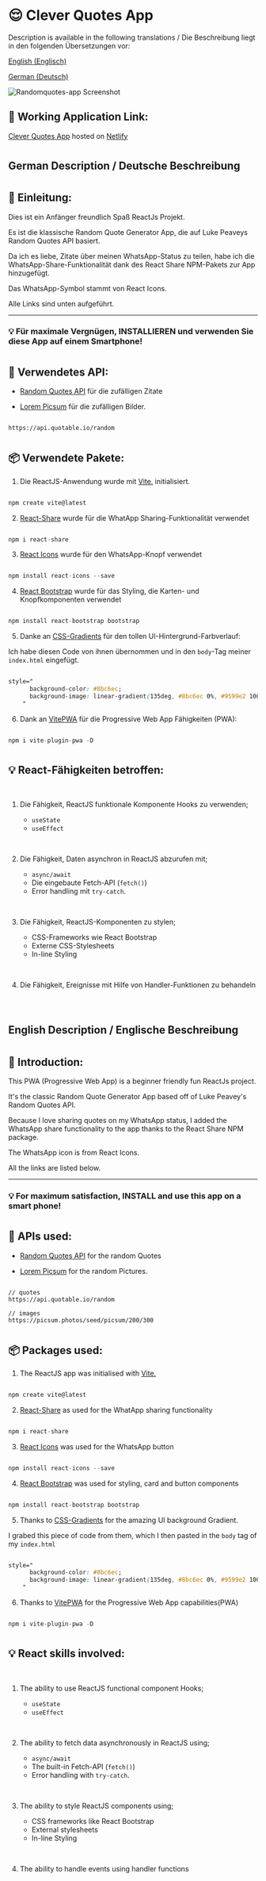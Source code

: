 # :relieved: Clever Quotes App

Description is available in the following translations / Die Beschreibung liegt in den folgenden Übersetzungen vor:

[English (Englisch)](#english)<br>

[German (Deutsch)](#german)<br>

![Randomquotes-app Screenshot](src/assets/images/random-quote.gif "Randomquotes-app Screenshot")

## :star_struck: Working Application Link:

[Clever Quotes App](https://clever-quotes-app.netlify.app/) hosted on [Netlify](https://www.netlify.com/)

#

## <a name ="german">German Description / Deutsche Beschreibung</a>

#

## :hugs: Einleitung:

Dies ist ein Anfänger freundlich Spaß ReactJs Projekt.

Es ist die klassische Random Quote Generator App, die auf Luke Peaveys Random Quotes API basiert.

Da ich es liebe, Zitate über meinen WhatsApp-Status zu teilen, habe ich die WhatsApp-Share-Funktionalität dank des React Share NPM-Pakets zur App hinzugefügt.

Das WhatsApp-Symbol stammt von React Icons.

Alle Links sind unten aufgeführt.

<hr>

### :bulb: Für maximale Vergnügen, INSTALLIEREN und verwenden Sie diese App auf einem Smartphone!

#

## :cowboy_hat_face: Verwendetes API:

- [Random Quotes API](https://github.com/lukePeavey/quotable) für die zufälligen Zitate

- [Lorem Picsum](https://picsum.photos/) für die zufälligen Bilder.

```

https://api.quotable.io/random

```

#

## :package: Verwendete Pakete:

1.  Die ReactJS-Anwendung wurde mit [Vite.](https://vitejs.dev/) initialisiert.

```javascript

npm create vite@latest

```

2. [React-Share](https://www.npmjs.com/package/react-share?activeTab=readme) wurde für die WhatApp Sharing-Funktionalität verwendet

```javascript

npm i react-share

```

3. [React Icons](https://react-icons.github.io/react-icons/) wurde für den WhatsApp-Knopf verwendet

```javascript

npm install react-icons --save

```

4. [React Bootstrap](https://react-bootstrap.github.io/) wurde für das Styling, die Karten- und Knopfkomponenten verwendet

```javascript

npm install react-bootstrap bootstrap

```

5. Danke an [CSS-Gradients](https://cssgradient.io/gradient-backgrounds/) für den tollen UI-Hintergrund-Farbverlauf:

Ich habe diesen Code von ihnen übernommen und in den `body`-Tag meiner `index.html` eingefügt.

```css

style="
      background-color: #8bc6ec;
      background-image: linear-gradient(135deg, #8bc6ec 0%, #9599e2 100%);
    "
```

6.  Dank an [VitePWA](https://github.com/vite-pwa/vite-plugin-pwa) für die Progressive Web App Fähigkeiten (PWA):

```javascript

npm i vite-plugin-pwa -D

```

#

## :bulb: React-Fähigkeiten betroffen:

<br>

1. Die Fähigkeit, ReactJS funktionale Komponente Hooks zu verwenden;

   - `useState`
   - `useEffect`

<br>

2. Die Fähigkeit, Daten asynchron in ReactJS abzurufen mit;

   - `async/await`
   - Die eingebaute Fetch-API (`fetch()`)
   - Error handling mit `try-catch`.

<br>

3. Die Fähigkeit, ReactJS-Komponenten zu stylen;

   - CSS-Frameworks wie React Bootstrap
   - Externe CSS-Stylesheets
   - In-line Styling

<br>

4. Die Fähigkeit, Ereignisse mit Hilfe von Handler-Funktionen zu behandeln

<br>

#

## <a name ="english">English Description / Englische Beschreibung</a>

#

## :hugs: Introduction:

This PWA (Progressive Web App) is a beginner friendly fun ReactJs project.

It's the classic Random Quote Generator App based off of Luke Peavey's Random Quotes API.

Because I love sharing quotes on my WhatsApp status, I added the WhatsApp share functionality to the app thanks to the React Share NPM package.

The WhatsApp icon is from React Icons.

All the links are listed below.

<hr>

### :bulb: For maximum satisfaction, INSTALL and use this app on a smart phone!

#

## :cowboy_hat_face: APIs used:

- [Random Quotes API](https://github.com/lukePeavey/quotable) for the random Quotes

- [Lorem Picsum](https://picsum.photos/) for the random Pictures.

```

// quotes
https://api.quotable.io/random

// images
https://picsum.photos/seed/picsum/200/300

```

#

## :package: Packages used:

1. The ReactJS app was initialised with [Vite.](https://vitejs.dev/)

```javascript

npm create vite@latest

```

2. [React-Share](https://www.npmjs.com/package/react-share?activeTab=readme) as used for the WhatApp sharing functionality

```javascript

npm i react-share

```

3. [React Icons](https://react-icons.github.io/react-icons/) was used for the WhatsApp button

```javascript

npm install react-icons --save

```

4. [React Bootstrap](https://react-bootstrap.github.io/) was used for styling, card and button components

```javascript

npm install react-bootstrap bootstrap

```

5. Thanks to [CSS-Gradients](https://cssgradient.io/gradient-backgrounds/) for the amazing UI background Gradient.

I grabed this piece of code from them, which I then pasted in the `body` tag of my `index.html`

```css

style="
      background-color: #8bc6ec;
      background-image: linear-gradient(135deg, #8bc6ec 0%, #9599e2 100%);
    "
```

6.  Thanks to [VitePWA](https://github.com/vite-pwa/vite-plugin-pwa) for the Progressive Web App capabilities(PWA)

```javascript

npm i vite-plugin-pwa -D

```

#

## :bulb: React skills involved:

<br>

1. The ability to use ReactJS functional component Hooks;

   - `useState`
   - `useEffect`

<br>

2. The ability to fetch data asynchronously in ReactJS using;

   - `async/await`
   - The built-in Fetch-API (`fetch()`)
   - Error handling with `try-catch`.

<br>

3. The ability to style ReactJS components using;

   - CSS frameworks like React Bootstrap
   - External stylesheets
   - In-line Styling

<br>

4. The ability to handle events using handler functions
